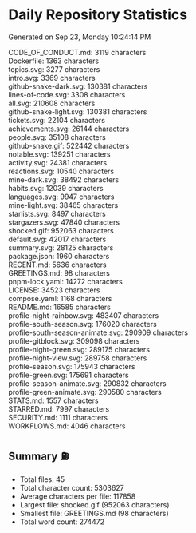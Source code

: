 # Daily Repository Statistics
Generated on Sep 23, Monday 10:24:14 PM  

CODE_OF_CONDUCT.md: 3119 characters  
Dockerfile: 1363 characters  
topics.svg: 3277 characters  
intro.svg: 3369 characters  
github-snake-dark.svg: 130381 characters  
lines-of-code.svg: 3308 characters  
all.svg: 210608 characters  
github-snake-light.svg: 130381 characters  
tickets.svg: 22104 characters  
achievements.svg: 26144 characters  
people.svg: 35108 characters  
github-snake.gif: 522442 characters  
notable.svg: 139251 characters  
activity.svg: 24381 characters  
reactions.svg: 10540 characters  
mine-dark.svg: 38492 characters  
habits.svg: 12039 characters  
languages.svg: 9947 characters  
mine-light.svg: 38465 characters  
starlists.svg: 8497 characters  
stargazers.svg: 47840 characters  
shocked.gif: 952063 characters  
default.svg: 42017 characters  
summary.svg: 28125 characters  
package.json: 1960 characters  
RECENT.md: 5636 characters  
GREETINGS.md: 98 characters  
pnpm-lock.yaml: 14272 characters  
LICENSE: 34523 characters  
compose.yaml: 1168 characters  
README.md: 16585 characters  
profile-night-rainbow.svg: 483407 characters  
profile-south-season.svg: 176020 characters  
profile-south-season-animate.svg: 290909 characters  
profile-gitblock.svg: 309098 characters  
profile-night-green.svg: 289175 characters  
profile-night-view.svg: 289758 characters  
profile-season.svg: 175943 characters  
profile-green.svg: 175691 characters  
profile-season-animate.svg: 290832 characters  
profile-green-animate.svg: 290580 characters  
STATS.md: 1557 characters  
STARRED.md: 7997 characters  
SECURITY.md: 1111 characters  
WORKFLOWS.md: 4046 characters  

## Summary ⛽  
- Total files: 45  
- Total character count: 5303627  
- Average characters per file: 117858  
- Largest file: shocked.gif (952063 characters)  
- Smallest file: GREETINGS.md (98 characters)  
- Total word count: 274472  

